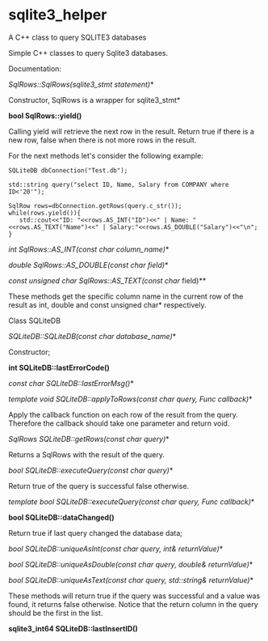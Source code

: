 # sqlite3_helper
A C++ class to query SQLITE3 databases

Simple C++ classes to query Sqlite3 databases.

Documentation:

**SqlRows::SqlRows(sqlite3_stmt* statement)**

Constructor, SqlRows is a wrapper for sqlite3_stmt*

**bool SqlRows::yield()**

Calling yield will retrieve the next row in the result. Return true
if there is a new row, false when there is not more rows in the result.

For the next methods let's consider the following example:

    SQLiteDB dbConnection("Test.db");
	
    std::string query("select ID, Name, Salary from COMPANY where ID<'20'");

    SqlRow rows=dbConnection.getRows(query.c_str());
    while(rows.yield()){
       std::cout<<"ID: "<<rows.AS_INT("ID")<<" | Name: "<<rows.AS_TEXT("Name")<<" | Salary:"<<rows.AS_DOUBLE("Salary")<<"\n";
    }

**int SqlRows::AS_INT(const char* column_name)**

**double SqlRows::AS_DOUBLE(const char* field)**

**const unsigned char* SqlRows::AS_TEXT(const char* field)**

These methods get the specific column name in the current row of the result as int,
double and const unsigned char* respectively.

Class SQLiteDB

**SQLiteDB::SQLiteDB(const char* database_name)**

Constructor; 

**int SQLiteDB::lastErrorCode()**

**const char* SQLiteDB::lastErrorMsg()**

**template<typename Func>
void SQLiteDB::applyToRows(const char* query, Func callback)**

Apply the callback function on each row of the result from the query. Therefore
the callback should take one parameter and return void.

**SqlRows SQLiteDB::getRows(const char* query)**

Returns a SqlRows with the result of the query.

**bool SQLiteDB::executeQuery(const char* query)**

Return true of the query is successful false otherwise.

**template<typename Func>
bool SQLiteDB::executeQuery(const char* query, Func callback)**

**bool SQLiteDB::dataChanged()**

Return true if last query changed the database data;
	
**bool SQLiteDB::uniqueAsInt(const char* query, int& returnValue)**

**bool SQLiteDB::uniqueAsDouble(const char* query, double& returnValue)**

**bool SQLiteDB::uniqueAsText(const char* query, std::string& returnValue)**

These methods will return true if the query was successful and a value was found,
it returns false otherwise. Notice that the return column in the query should
be the first in the list.

**sqlite3_int64 SQLiteDB::lastInsertID()**
